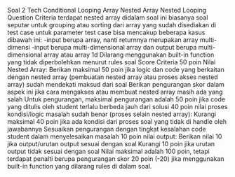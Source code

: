 Soal 2
Tech
Conditional
Looping
    Array
    Nested Array
    Nested Looping
    Question Criteria
    terdapat nested array didalam soal ini
    biasanya soal seputar untuk grouping atau sorting dari array yang sudah disediakan di test case
    untuk parameter test case bisa mencakup beberapa kasus dibawah ini: -input berupa array, nanti returnnya merupakan array multi-dimensi -input berupa multi-dimensional array dan output berupa multi-dimensional array atau array 1d
    Dilarang menggunakan built-in function yang tidak diperbolehkan menurut rules soal
    Score Criteria
    50 poin Nilai Nested Array:
        Berikan maksimal 50 poin jika logic dan code yang berkaitan dengan nested array (pembuatan nested array atau proses akses nested array) sudah mendekati maksud dari soal
        Berikan pengurangan skor dalam aspek ini jika cara mengakses atau membuat nested array masih ada yang salah
        Untuk pengurangan, maksimal pengurangan adalah 50 poin jika code yang ditulis oleh student terlalu berbeda jauh dari solusi
    40 poin nilai proses kondisi/logic masalah sudah benar (proses selain nested array):
        Kurangi maksimal 40 poin jika ada kondisi dari proses soal yang tidak di handle oleh jawabannya
        Sesuaikan pengurangan dengan tingkat kesalahan code student dalam menyelesaikan masalah
        10 poin nilai output:
        Berikan nilai 10 jika output/urutan output sesuai dengan soal
        Kurangi 10 poin jika urutan output tidak sesuai dengan soal
        Nilai maksimal adalah 100 poin, tetapi terdapat penalti berupa pengurangan skor 20 poin (-20) jika menggunakan built-in function yang dilarang rules di dalam soal.